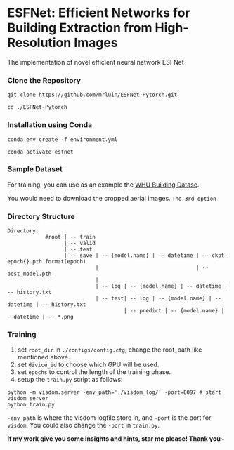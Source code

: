 # ESFNet: Efficient Networks for Building Extraction from High-Resolution Images
The implementation of novel efficient neural network ESFNet

### Clone the Repository
```
git clone https://github.com/mrluin/ESFNet-Pytorch.git
```
```
cd ./ESFNet-Pytorch
```


### Installation using Conda
```
conda env create -f environment.yml
```
```
conda activate esfnet
```

### Sample Dataset
For training, you can use as an example the [WHU Building Datase](study.rsgis.whu.edu.cn/pages/download/).

You would need to download the cropped aerial images. `The 3rd option`

### Directory Structure
```
Directory:
            #root | -- train 
                  | -- valid
                  | -- test
                  | -- save | -- {model.name} | -- datetime | -- ckpt-epoch{}.pth.format(epoch)
                            |                               | -- best_model.pth
                            |
                            | -- log | -- {model.name} | -- datetime | -- history.txt
                            | -- test| -- log | -- {model.name} | --datetime | -- history.txt
                                     | -- predict | -- {model.name} | --datetime | -- *.png
```
### Training
1. set `root_dir` in `./configs/config.cfg`, change the root_path like mentioned above.
2. set `divice_id` to choose which GPU will be used.
3. set `epochs` to control the length of the training phase.
4. setup the `train.py` script as follows:
```
python -m visdom.server -env_path='./visdom_log/' -port=8097 # start visdom server
python train.py
```
`-env_path` is where the visdom logfile store in, and `-port` is the port for `visdom`. You could also change the `-port` in `train.py`.



**If my work give you some insights and hints, star me please! Thank you~**
